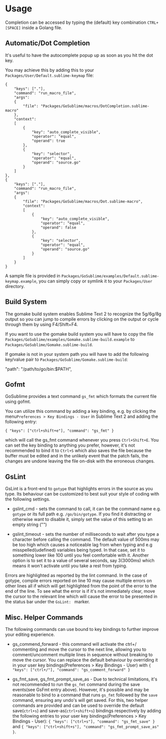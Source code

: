 Usage
=====

Completion can be accessed by typing the (default) key combination `CTRL+[SPACE]` inside a Golang file.

Automatic/Dot Completion
------------------------

It's useful to have the autocomplete popup up as soon as you hit the dot key.

You may achieve this by adding this to your `Packages/User/Default.sublime-keymap` file:

    {
        "keys": ["."],
        "command": "run_macro_file",
        "args":
        {
            "file": "Packages/GoSublime/macros/DotCompletion.sublime-macro"
        },
        "context":
        [
            {
                "key": "auto_complete_visible",
                "operator": "equal",
                "operand": true
            },
            {
                "key": "selector",
                "operator": "equal",
                "operand": "source.go"
            }
        ]
    },
    {
        "keys": ["."],
        "command": "run_macro_file",
        "args":
        {
            "file": "Packages/GoSublime/macros/Dot.sublime-macro",
            "context":
            [
                {
                    "key": "auto_complete_visible",
                    "operator": "equal",
                    "operand": false
                },
                {
                    "key": "selector",
                    "operator": "equal",
                    "operand": "source.go"
                }
            ]
        }
    }

A sample file is provided in `Packages/GoSublime/examples/Default.sublime-keymap.example`, you can simply copy or symlink it to your `Packages/User` directory.

Build System
------------

The gomake build system enables Sublime Text 2 to recognize the 5g/6g/8g output so you can jump to compile errors by clicking on the output or cycle through them by using F4/Shift+F4.

If you want to use the gomake build system you will have to copy the file `Packages/GoSublime/examples/Gomake.sublime-build.example` to `Packages/GoSublime/Gomake.sublime-build`.

If gomake is not in your system path you will have to add the following key/value pair to `Packages/GoSublime/Gomake.sublime-build`:

"path": "/path/to/go/bin:$PATH",

Gofmt
-----

GoSublime provides a text command `gs_fmt` which formats the current file using gofmt.

You can utilize this command by adding a key binding, e.g. by clicking the menu`Preferences > Key Bindings - User` in Sublime Text 2 and adding the following entry:

    { "keys": ["ctrl+shift+e"], "command": "gs_fmt" }

which will call the gs_fmt command whenever you press `Ctrl+Shift+E`. You can set the key binding to anything you prefer, however, it's not recommended to bind it to `Ctrl+S` which also saves the file because the buffer must be edited and in the unlikely event that the patch fails, the changes are undone leaving the file on-disk with the erroneous changes.


GsLint
------

GsLint is a front-end to `gotype` that highlights errors in the source as you type. Its behaviour can be customized to best suit your style of coding with the following settings.

* gslint_cmd - sets the command to call, it can be the command name e.g. `gotype` or its full path e.g. `/go/bin/gotype`. If you find it distracting or otherwise want to disable it, simply set the value of this setting to an empty string ("")

* gslint_timeout - sets the number of milliseconds to wait after you type a character before calling the command. The default value of 500ms may be too high which causes a noticeable lag from when typing and e.g misspelled(udefined) variables being typed. In that case, set it to something lower like 100 until you feel comfortable with it. Another option is to set it to a value of several seconds, say 3(3000ms) which means it won't activate until you take a rest from typing.

Errors are highlighted as reported by the lint command. In the case of gotype, compile errors reported on line 10 may cause multiple errors on other lines all if which will get highlighted from the point of the error to the end of the line. To see what the error is if it's not immediately clear, move the cursor to the relevant line which will cause the error to be presented in the status bar under the `GsLint: ` marker.


Misc. Helper Commands
---------------------

The following commands can use bound to key bindings to further improve your editing experience.

* gs_commend_forward - this command will activate the ctrl+/ commenting and move the cursor to the next line, allowing you to comment/uncomment multiple lines in sequence without breaking to move the cursor. You can replace the default behaviour by overriding it in your user key bindings(Preferences > Key Bindings - User) with `{ "keys": ["ctrl+/"], "command": "gs_comment_forward" }`

* gs_fmt_save, gs_fmt_prompt_save_as - Due to technical limitations, it's not recommended to run the `gs_fmt` command during the save events(see GsFmt entry above). However, it's possible and may be reasonable to bind to a command that runs `gs_fmt` followed by the `save` command, ensuring any undo's will get saved. For this, two helper commands are provided and can be used to override the default save(`ctrl+s`) and save-as(`ctrl+shift+s`) bindings respectively by adding the following entries to your user key bindings(Preferences > Key Bindings - User): `{ "keys": ["ctrl+s"], "command": "gs_fmt_save" }` and `{ "keys": ["ctrl+shift+s"], "command": "gs_fmt_prompt_save_as" }`.

